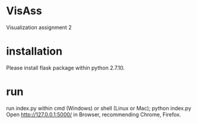 # VisAss
Visualization assignment 2
# installation
Please install flask package within python 2.7.10.
# run
run index.py within cmd (Windows) or shell (Linux or Mac);
	python index.py
Open http://127.0.0.1:5000/ in Browser, recommending Chrome, Firefox.


